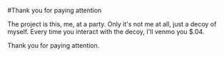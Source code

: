 #Thank you for paying attention

The project is this, me, at a party. Only it's not me at all, just a decoy of myself. Every time you interact with the decoy, I'll venmo you $.04. 

Thank you for paying attention. 
